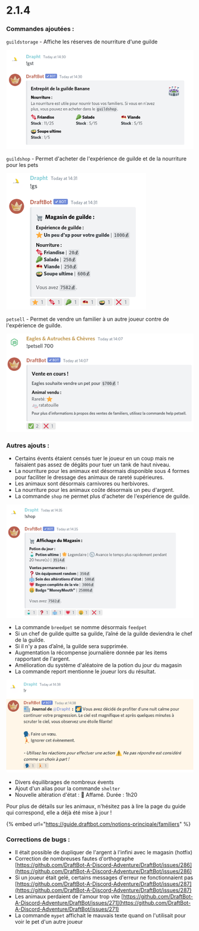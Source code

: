 # 2.1.4

### Commandes ajoutées :

`guildstorage` - Affiche les réserves de nourriture d'une guilde&#x20;

![Paré pour l'hiver](<../.gitbook/assets/image (50).png>)

`guildshop` - Permet d'acheter de l'expérience de guilde et de la nourriture pour les pets&#x20;

![A LA SOUUUUPE !](<../.gitbook/assets/image (165).png>)

`petsell` - Permet de vendre un familier à un autre joueur contre de l'expérience de guilde.

![Le nom de l'acheteur est Linguini.](<../.gitbook/assets/image (193).png>)

### Autres ajouts :

* Certains évents étaient censés tuer le joueur en un coup mais ne faisaient pas assez de dégâts pour tuer un tank de haut niveau.
* La nourriture pour les animaux est désormais disponible sous 4 formes pour faciliter le dressage des animaux de rareté supérieures.&#x20;
* Les animaux sont désormais carnivores ou herbivores.&#x20;
* La nourriture pour les animaux coûte désormais un peu d'argent.&#x20;
* La commande `shop` ne permet plus d'acheter de l'expérience de guilde.&#x20;

![Ce qui laisse la place pour rajouter un nouvel article au magasin ?](<../.gitbook/assets/image (163).png>)

* La commande `breedpet` se nomme désormais `feedpet`&#x20;
* Si un chef de guilde quitte sa guilde, l’aîné de la guilde deviendra le chef de la guilde.&#x20;
* Si il n'y a pas d’aîné, la guilde sera supprimée.&#x20;
* Augmentation la récompense journalière donnée par les items rapportant de l'argent.&#x20;
* Amélioration du système d'aléatoire de la potion du jour du magasin
* La commande report mentionne le joueur lors du résultat.&#x20;

![Pour tous les joueurs qui jouent dans des salons surpeuplés](<../.gitbook/assets/image (133).png>)

* Divers équilibrages de nombreux évents&#x20;
* Ajout d'un alias pour la commande `shelter`&#x20;
* Nouvelle altération d'état : 🤤 Affamé. Durée : 1h20

Pour plus de détails sur les animaux, n'hésitez pas à lire la page du guide qui correspond, elle a déjà été mise à jour !

{% embed url="https://guide.draftbot.com/notions-principale/familiers" %}

### Corrections de bugs :

* Il était possible de dupliquer de l'argent à l'infini avec le magasin (hotfix)
* Correction de nombreuses fautes d'orthographe [https://github.com/DraftBot-A-Discord-Adventure/DraftBot/issues/286](https://github.com/DraftBot-A-Discord-Adventure/DraftBot/issues/286)
* Si un joueur était gelé, certains messages d'erreur ne fonctionnaient pas [https://github.com/DraftBot-A-Discord-Adventure/DraftBot/issues/287](https://github.com/DraftBot-A-Discord-Adventure/DraftBot/issues/287)
* Les animaux perdaient de l'amour trop vite [https://github.com/DraftBot-A-Discord-Adventure/DraftBot/issues/271](https://github.com/DraftBot-A-Discord-Adventure/DraftBot/issues/271)
* La commande `mypet` affichait le mauvais texte quand on l'utilisait pour voir le pet d'un autre joueur

